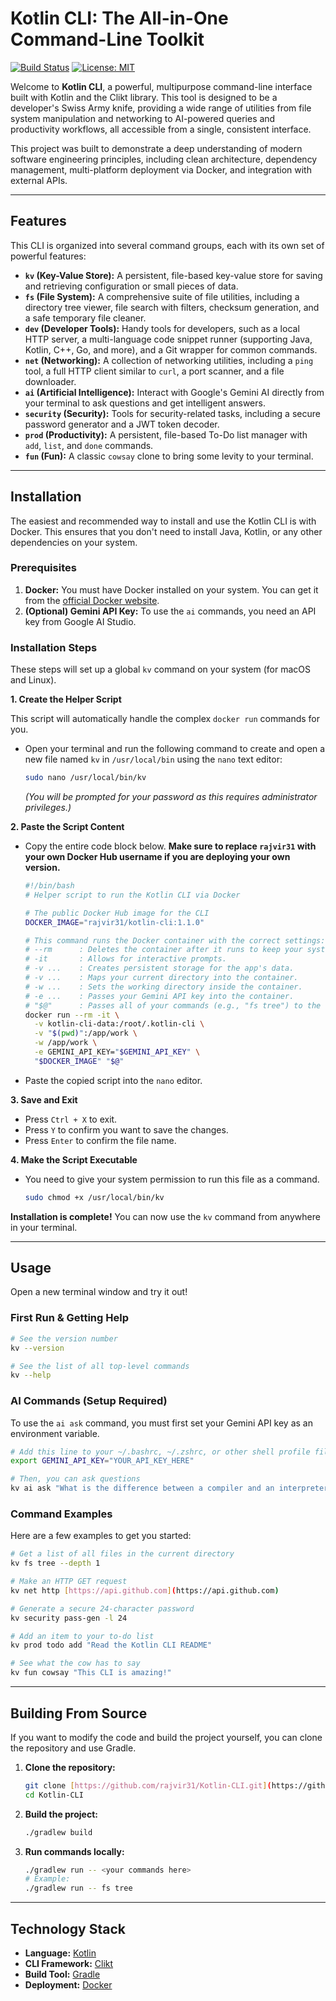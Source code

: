 # Kotlin CLI: The All-in-One Command-Line Toolkit

[![Build Status](https://img.shields.io/badge/build-passing-brightgreen)](https://github.com/rajvir31/Kotlin-CLI)
[![License: MIT](https://img.shields.io/badge/License-MIT-yellow.svg)](https://opensource.org/licenses/MIT)

Welcome to **Kotlin CLI**, a powerful, multipurpose command-line interface built with Kotlin and the Clikt library. This tool is designed to be a developer's Swiss Army knife, providing a wide range of utilities from file system manipulation and networking to AI-powered queries and productivity workflows, all accessible from a single, consistent interface.

This project was built to demonstrate a deep understanding of modern software engineering principles, including clean architecture, dependency management, multi-platform deployment via Docker, and integration with external APIs.

---

## Features

This CLI is organized into several command groups, each with its own set of powerful features:

* **`kv` (Key-Value Store):** A persistent, file-based key-value store for saving and retrieving configuration or small pieces of data.
* **`fs` (File System):** A comprehensive suite of file utilities, including a directory tree viewer, file search with filters, checksum generation, and a safe temporary file cleaner.
* **`dev` (Developer Tools):** Handy tools for developers, such as a local HTTP server, a multi-language code snippet runner (supporting Java, Kotlin, C++, Go, and more), and a Git wrapper for common commands.
* **`net` (Networking):** A collection of networking utilities, including a `ping` tool, a full HTTP client similar to `curl`, a port scanner, and a file downloader.
* **`ai` (Artificial Intelligence):** Interact with Google's Gemini AI directly from your terminal to ask questions and get intelligent answers.
* **`security` (Security):** Tools for security-related tasks, including a secure password generator and a JWT token decoder.
* **`prod` (Productivity):** A persistent, file-based To-Do list manager with `add`, `list`, and `done` commands.
* **`fun` (Fun):** A classic `cowsay` clone to bring some levity to your terminal.

---

## Installation

The easiest and recommended way to install and use the Kotlin CLI is with Docker. This ensures that you don't need to install Java, Kotlin, or any other dependencies on your system.

### Prerequisites

1.  **Docker:** You must have Docker installed on your system. You can get it from the [official Docker website](https://www.docker.com/products/docker-desktop/).
2.  **(Optional) Gemini API Key:** To use the `ai` commands, you need an API key from Google AI Studio.

### Installation Steps

These steps will set up a global `kv` command on your system (for macOS and Linux).

**1. Create the Helper Script**

This script will automatically handle the complex `docker run` commands for you.

* Open your terminal and run the following command to create and open a new file named `kv` in `/usr/local/bin` using the `nano` text editor:

    ```bash
    sudo nano /usr/local/bin/kv
    ```

  *(You will be prompted for your password as this requires administrator privileges.)*

**2. Paste the Script Content**

* Copy the entire code block below. **Make sure to replace `rajvir31` with your own Docker Hub username if you are deploying your own version.**

    ```bash
    #!/bin/bash
    # Helper script to run the Kotlin CLI via Docker
    
    # The public Docker Hub image for the CLI
    DOCKER_IMAGE="rajvir31/kotlin-cli:1.1.0"
    
    # This command runs the Docker container with the correct settings:
    # --rm      : Deletes the container after it runs to keep your system clean.
    # -it       : Allows for interactive prompts.
    # -v ...    : Creates persistent storage for the app's data.
    # -v ...    : Maps your current directory into the container.
    # -w ...    : Sets the working directory inside the container.
    # -e ...    : Passes your Gemini API key into the container.
    # "$@"      : Passes all of your commands (e.g., "fs tree") to the CLI.
    docker run --rm -it \
      -v kotlin-cli-data:/root/.kotlin-cli \
      -v "$(pwd)":/app/work \
      -w /app/work \
      -e GEMINI_API_KEY="$GEMINI_API_KEY" \
      "$DOCKER_IMAGE" "$@"
    ```

* Paste the copied script into the `nano` editor.

**3. Save and Exit**

* Press `Ctrl + X` to exit.
* Press `Y` to confirm you want to save the changes.
* Press `Enter` to confirm the file name.

**4. Make the Script Executable**

* You need to give your system permission to run this file as a command.

    ```bash
    sudo chmod +x /usr/local/bin/kv
    ```

**Installation is complete!** You can now use the `kv` command from anywhere in your terminal.

---

## Usage

Open a new terminal window and try it out!

### First Run & Getting Help

```bash
# See the version number
kv --version

# See the list of all top-level commands
kv --help
```

### AI Commands (Setup Required)

To use the `ai ask` command, you must first set your Gemini API key as an environment variable.

```bash
# Add this line to your ~/.bashrc, ~/.zshrc, or other shell profile file
export GEMINI_API_KEY="YOUR_API_KEY_HERE"

# Then, you can ask questions
kv ai ask "What is the difference between a compiler and an interpreter?"
```

### Command Examples

Here are a few examples to get you started:

```bash
# Get a list of all files in the current directory
kv fs tree --depth 1

# Make an HTTP GET request
kv net http [https://api.github.com](https://api.github.com)

# Generate a secure 24-character password
kv security pass-gen -l 24

# Add an item to your to-do list
kv prod todo add "Read the Kotlin CLI README"

# See what the cow has to say
kv fun cowsay "This CLI is amazing!"
```

---

## Building From Source

If you want to modify the code and build the project yourself, you can clone the repository and use Gradle.

1.  **Clone the repository:**
    ```bash
    git clone [https://github.com/rajvir31/Kotlin-CLI.git](https://github.com/rajvir31/Kotlin-CLI.git)
    cd Kotlin-CLI
    ```

2.  **Build the project:**
    ```bash
    ./gradlew build
    ```

3.  **Run commands locally:**
    ```bash
    ./gradlew run -- <your commands here>
    # Example:
    ./gradlew run -- fs tree
    ```

---

## Technology Stack

* **Language:** [Kotlin](https://kotlinlang.org/)
* **CLI Framework:** [Clikt](https://github.com/ajalt/clikt)
* **Build Tool:** [Gradle](https://gradle.org/)
* **Deployment:** [Docker](https://www.docker.com/)
